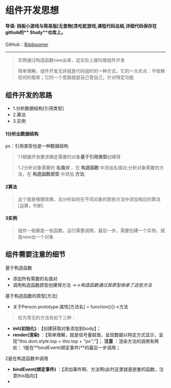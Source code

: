 # 组件开发思想

#### 导语: 挡板小游戏与简易版[无食物]贪吃蛇游戏,课程代码总结,详细代码保存在github的** Study**仓库上。

GitHub：[Bibiboomer](https://github.com/Bibiboomer)


-----

> 实例通过构造函数new出来，这实际上就叫做组件开发
> 
> 简单理解，组件开发无非就是代码组织的一种方式，它的一大优点：不依赖任何的框架；它的一个思路就是自己管自己，针对特定功能

## 组件开发的思路
- 1.分析数据结构[引用类型] 
- 2.算法
- 3.实例
#### 1分析出数据结构
ps：引用类型也是一种数据结构
> 1.1根据开发要求确定需要的对象**基于引用类型**创建得
>
> 1.2分析对象需要的 **名值对** ，在 **构造函数** 中添加名值对;分析对象需要的方法，在 **构造函数原型** 中添加 **方法**;

#### 2算法
> 这个就是根据效果，去分析如何在不同对象的那些方法中添加相应的算法[运算，判断]

#### 3实例
> 组件一般都是一些函数，运行需要调用，最后一步，需要创建一个实例，就是new出一个对象


## 组件需要注意的细节
基于构造函数
- 添加所有需要的名值对
- 调用构造函数原型创建得方法 →→*构造函数通过其原型继承了这些方法*

基于构造函数的原型[方法]
- 关于Person.prototype.属性[方法名] = function(){}→方法
> 较为常见的方法有如下三种：
- **init(初始化)** :【创建获取对象添加到body】；
- **render(渲染)** ：【简单理解，就是信号量赋值，呈现数据以特定方式显示，呈现"this.dom.style.top = this.top + "px";"】；
**注意** ：渲染方法的调用有两处：
1是在**bindEvent(绑定事件)**的最后一步调用；
>
2是在构造函数中调用
- **bindEvent(绑定事件)** ：【添加事件啊、方法啊(此时这里就是嵌套的函数，注意this指向)】
- 





